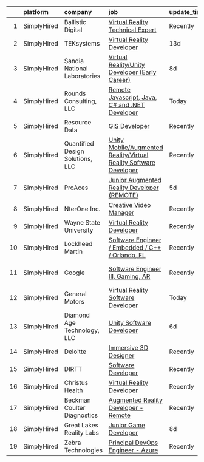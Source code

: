 

|    | platform    | company                          | job                                                                                                                                                                                     | update_time   | location           |
|---:|:------------|:---------------------------------|:----------------------------------------------------------------------------------------------------------------------------------------------------------------------------------------|:--------------|:-------------------|
|  1 | SimplyHired | Ballistic Digital                | [Virtual Reality Technical Expert](https://www.simplyhired.com/job/3_Z9PvPR1KdAK9FvakgJUX5eoOunP3Vdusvs2xDkQg0VEPa7Ew4k8g?q=virtual+reality+developer)                                  | Recently      | Williamsburg, VA   |
|  2 | SimplyHired | TEKsystems                       | [Virtual Reality Developer](https://www.simplyhired.com/job/agorwQEdTKns5W-s5lSPNJbBmswCstl6wlhv9-WVq4vIU4_Wil6lzA?q=virtual+reality+developer)                                         | 13d           | Mounds View, MN    |
|  3 | SimplyHired | Sandia National Laboratories     | [Virtual Reality/Unity Developer (Early Career)](https://www.simplyhired.com/job/rP2FyTY-8eYD5N2VL8KFsK95rgY40QHl2nGx36dIZw7-azcg6gV6TA?q=virtual+reality+developer)                    | 8d            | Albuquerque, NM    |
|  4 | SimplyHired | Rounds Consulting, LLC           | [Remote Javascript, Java, C# and .NET Developer](https://www.simplyhired.com/job/6zZkW0hLXQ3ZO-fq_iQvTgFQvyB7hcyyzIfLX8RBQyw0n7GFoSZawA?q=virtual+reality+developer)                    | Today         | Remote             |
|  5 | SimplyHired | Resource Data                    | [GIS Developer](https://www.simplyhired.com/job/J19f15zgGSlr0aJ-ElV9nAD8BHlfc15TFKWeMcng8jTyDZ0XKXtJog?q=virtual+reality+developer)                                                     | Recently      | Boise, ID          |
|  6 | SimplyHired | Quantified Design Solutions, LLC | [Unity Mobile/Augmented Reality/Virtual Reality Software Developer](https://www.simplyhired.com/job/ObMxX1duARgzI1XmJwIx-7s239imWD_eBw2OQQZsvek8sDZc3JOl7A?q=virtual+reality+developer) | Recently      | Orlando, FL        |
|  7 | SimplyHired | ProAces                          | [Junior Augmented Reality Developer (REMOTE)](https://www.simplyhired.com/job/4UjRKE2KhMV0kdUumYlCc4sd7V_oaIeJlAUEyyu_y3vC4PPShhUpKA?q=virtual+reality+developer)                       | 5d            | Remote             |
|  8 | SimplyHired | NterOne Inc.                     | [Creative Video Manager](https://www.simplyhired.com/job/15GUkzjmplQTHd8Hv872s-_nGFkXVc2B0qqjUqWVJii5MOFSzsIGpg?q=virtual+reality+developer)                                            | Recently      | Remote             |
|  9 | SimplyHired | Wayne State University           | [Virtual Reality Developer](https://www.simplyhired.com/job/7s8HVK6RnoKJ9GdaS61RYoWrlBmAG5cxColwaUKyfrBaHn2uIjZjSg?q=virtual+reality+developer)                                         | Recently      | Detroit, MI        |
| 10 | SimplyHired | Lockheed Martin                  | [Software Engineer / Embedded / C++ / Orlando, FL](https://www.simplyhired.com/job/4yoaHasJocd_Hmwn9kkcc5OhI4AScQSUWzI-v3GEc2zT0K6NNWmF8w?q=virtual+reality+developer)                  | Recently      | Orlando, FL        |
| 11 | SimplyHired | Google                           | [Software Engineer III, Gaming, AR](https://www.simplyhired.com/job/cEq7hKhfD1eH_SXYHKz4kmZswLyKyrQlrLptRTKHeoVC-FUmWI_n9w?q=virtual+reality+developer)                                 | Recently      | San Francisco, CA  |
| 12 | SimplyHired | General Motors                   | [Virtual Reality Software Developer](https://www.simplyhired.com/job/wTc-NP8xjAEsS667gbW5QVsdWvB_5Ayh_IXdvlAu9G5BCbbbshTMtA?q=virtual+reality+developer)                                | Today         | Warren, MI         |
| 13 | SimplyHired | Diamond Age Technology, LLC      | [Unity Software Developer](https://www.simplyhired.com/job/ZP-94FoUpNbHUG7H6U9CK5_J5OjXkHCdJqcfZLB9HnSvgrNN_gBMtQ?q=virtual+reality+developer)                                          | 6d            | Remote             |
| 14 | SimplyHired | Deloitte                         | [Immersive 3D Designer](https://www.simplyhired.com/job/Y6aupnMkc_76yjD6JDKlCaVIxsn2aGH-JRqPX9EEU-wPIV8RgB64kA?q=virtual+reality+developer)                                             | Recently      | Jacksonville, FL   |
| 15 | SimplyHired | DIRTT                            | [Software Developer](https://www.simplyhired.com/job/D-qoxgoWGYRViX_5n3iqR2ntWHhoD9ecj6oVn5c2a1lqlFMz7rAj0w?q=virtual+reality+developer)                                                | Recently      | Salt Lake City, UT |
| 16 | SimplyHired | Christus Health                  | [Virtual Reality Developer](https://www.simplyhired.com/job/J6zhA13jN-75_595Tjy0jbyglfGycWHRdePrzTqbqANeWEpN-_Jq6w?q=virtual+reality+developer)                                         | Recently      | Irving, TX         |
| 17 | SimplyHired | Beckman Coulter Diagnostics      | [Augmented Reality Developer - Remote](https://www.simplyhired.com/job/BENKFUiPiOGd7NnZxCUDDfnfvXKPu5VZW7UgNI7rEFaIlZc_QEGZdA?q=virtual+reality+developer)                              | Recently      | New York, NY       |
| 18 | SimplyHired | Great Lakes Reality Labs         | [Junior Game Developer](https://www.simplyhired.com/job/peUa0pFt91Ys30JH7nJhqmzku5OKCEIMR7n6FutTXUMTIT1GgDdZgQ?q=virtual+reality+developer)                                             | 8d            | Lansing, MI        |
| 19 | SimplyHired | Zebra Technologies               | [Principal DevOps Engineer - Azure](https://www.simplyhired.com/job/0dbVr4agclnjow367GhUOVA1QZGa2R_OKE5qeqa4yq3vAMnQa1SikA?q=virtual+reality+developer)                                 | Recently      | Lincolnshire, IL   |